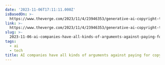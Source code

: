 ```yaml
---
date: '2023-11-06T17:11:11.000Z'
isBasedOn: >-
  https://www.theverge.com/2023/11/4/23946353/generative-ai-copyright-training-data-openai-microsoft-google-meta-stabilityai
link: >-
  https://www.theverge.com/2023/11/4/23946353/generative-ai-copyright-training-data-openai-microsoft-google-meta-stabilityai
slug: >-
  2023-11-06-ai-companies-have-all-kinds-of-arguments-against-paying-for-copyrighted-con
tags:
  - ai
  - tech
title: AI companies have all kinds of arguments against paying for copyrighted con
---
```


